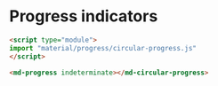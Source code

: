 # Progress indicators

```html
<script type="module">
import "material/progress/circular-progress.js"
</script>

<md-progress indeterminate></md-circular-progress>
```
